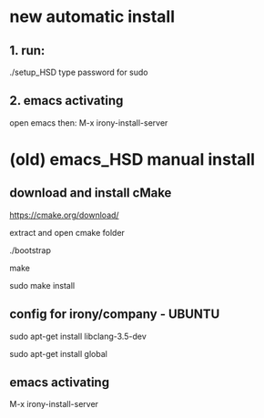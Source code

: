 # new automatic install
## 1. run:
./setup_HSD
type password for sudo

## 2. emacs activating
 open emacs then:
M-x irony-install-server

# (old) emacs_HSD manual install
## download and install cMake
https://cmake.org/download/

extract and open cmake folder

./bootstrap

make

sudo make install
## config for irony/company - UBUNTU 
sudo apt-get install libclang-3.5-dev 

sudo apt-get install global
## emacs activating
M-x irony-install-server
